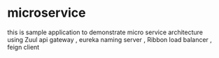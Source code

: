 # microservice
this is sample application to demonstrate micro service architecture  
using Zuul api gateway , eureka naming server , Ribbon load balancer , feign client

